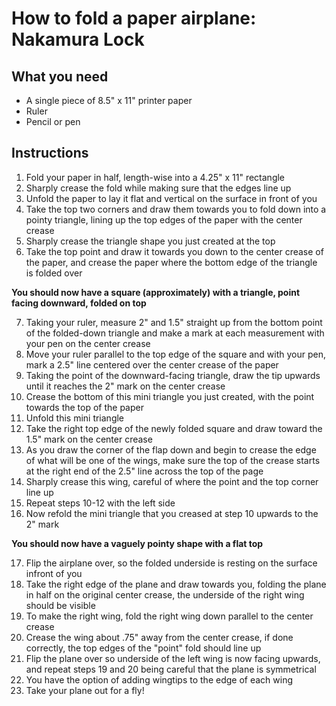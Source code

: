 
# How to fold a paper airplane: Nakamura Lock


## What you need
* A single piece of 8.5" x 11" printer paper
* Ruler
* Pencil or pen

## Instructions
1. Fold your paper in half, length-wise into a 4.25" x 11" rectangle
2. Sharply crease the fold while making sure that the edges line up
3. Unfold the paper to lay it flat and vertical on the surface in front of you
4. Take the top two corners and draw them towards you to fold down into a pointy triangle, lining up the top edges of the paper with the center crease
5. Sharply crease the triangle shape you just created at the top
6. Take the top point and draw it towards you down to the center crease of the paper, and crease the paper where the bottom edge of the triangle is folded over

**You should now have a square (approximately) with a triangle, point facing downward, folded on top**

7. Taking your ruler, measure 2" and 1.5" straight up from the bottom point of the folded-down triangle and make a mark at each measurement with your pen on the center crease
8. Move your ruler parallel to the top edge of the square and with your pen, mark a 2.5" line centered over the center crease of the paper
9. Taking the point of the downward-facing triangle, draw the tip upwards until it reaches the 2" mark on the center crease
10. Crease the bottom of this mini triangle you just created, with the point towards the top of the paper
11. Unfold this mini triangle
12. Take the right top edge of the newly folded square and draw toward the 1.5" mark on the center crease
13. As you draw the corner of the flap down and begin to crease the edge of what will be one of the wings, make sure the top of the crease starts at the right end of the 2.5" line across the top of the page
14. Sharply crease this wing, careful of where the point and the top corner line up
15. Repeat steps 10-12 with the left side
16. Now refold the mini triangle that you creased at step 10 upwards to the 2" mark 

**You should now have a vaguely pointy shape with a flat top**

17. Flip the airplane over, so the folded underside is resting on the surface infront of you
18. Take the right edge of the plane and draw towards you, folding the plane in half on the original center crease, the underside of the right wing should be visible
19. To make the right wing, fold the right wing down parallel to the center crease
20. Crease the wing about .75" away from the center crease, if done correctly, the top edges of the "point" fold should line up
21. Flip the plane over so underside of the left wing is now facing upwards, and repeat steps 19 and 20 being careful that the plane is symmetrical
22. You have the option of adding wingtips to the edge of each wing
23. Take your plane out for a fly!

